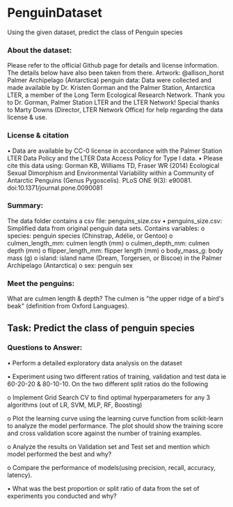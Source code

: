 # PenguinDataset
Using the given dataset, predict the class of Penguin species

### About the dataset:
Please refer to the official Github page for details and license information. The details below have also been 
taken from there.
Artwork: @allison_horst
Palmer Archipelago (Antarctica) penguin data: Data were collected and made available by Dr. Kristen 
Gorman and the Palmer Station, Antarctica LTER, a member of the Long Term Ecological Research Network. 
Thank you to Dr. Gorman, Palmer Station LTER and the LTER Network! Special thanks to Marty Downs 
(Director, LTER Network Office) for help regarding the data license & use.

### License & citation
• Data are available by CC-0 license in accordance with the Palmer Station LTER Data Policy and the 
LTER Data Access Policy for Type I data.
• Please cite this data using: Gorman KB, Williams TD, Fraser WR (2014) Ecological Sexual Dimorphism 
and Environmental Variability within a Community of Antarctic Penguins (Genus Pygoscelis). PLoS 
ONE 9(3): e90081. doi:10.1371/journal.pone.0090081

### Summary:
The data folder contains a csv file: penguins_size.csv 
• penguins_size.csv: Simplified data from original penguin data sets. Contains variables:
o species: penguin species (Chinstrap, Adélie, or Gentoo)
o culmen_length_mm: culmen length (mm) 
o culmen_depth_mm: culmen depth (mm) 
o flipper_length_mm: flipper length (mm)
o body_mass_g: body mass (g) 
o island: island name (Dream, Torgersen, or Biscoe) in the Palmer Archipelago (Antarctica)
o sex: penguin sex

### Meet the penguins:
What are culmen length & depth? 
The culmen is "the upper ridge of a bird's beak" (definition from Oxford Languages). 

## Task: Predict the class of penguin species

### Questions to Answer:
• Perform a detailed exploratory data analysis on the dataset

• Experiment using two different ratios of training, validation and test data ie 60-20-20 & 80-10-10. On 
the two different split ratios do the following

o Implement Grid Search CV to find optimal hyperparameters for any 3 algorithms (out of LR, 
SVM, MLP, RF, Boosting)

o Plot the learning curve using the learning curve function from scikit-learn to analyze the 
model performance. The plot should show the training score and cross validation score
against the number of training examples. 

o Analyze the results on Validation set and Test set and mention which model performed the 
best and why?

o Compare the performance of models(using precision, recall, accuracy, latency). 

• What was the best proportion or split ratio of data from the set of experiments you conducted and 
why?
